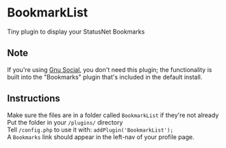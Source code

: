 BookmarkList
================

Tiny plugin to display your StatusNet Bookmarks

## Note
If you're using [Gnu Social](https://www.gnu.org/software/social/), you don't need this plugin; the functionality is built into the "Bookmarks" plugin that's included in the default install.

## Instructions

Make sure the files are in a folder called `BookmarkList` if they're not already  
Put the folder in your `/plugins/` directory  
Tell `/config.php` to use it with: `addPlugin('BookmarkList');`  
A `Bookmarks` link should appear in the left-nav of your profile page.
